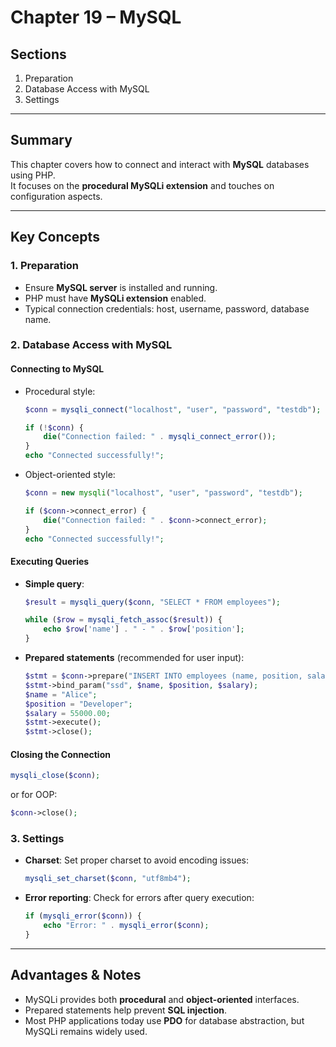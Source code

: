 # Chapter 19 – MySQL

## Sections
1. Preparation  
2. Database Access with MySQL  
3. Settings  

---

## Summary
This chapter covers how to connect and interact with **MySQL** databases using PHP.  
It focuses on the **procedural MySQLi extension** and touches on configuration aspects.

---

## Key Concepts

### 1. Preparation
- Ensure **MySQL server** is installed and running.  
- PHP must have **MySQLi extension** enabled.  
- Typical connection credentials: host, username, password, database name.

### 2. Database Access with MySQL

#### Connecting to MySQL
- Procedural style:
  ```php
  $conn = mysqli_connect("localhost", "user", "password", "testdb");

  if (!$conn) {
      die("Connection failed: " . mysqli_connect_error());
  }
  echo "Connected successfully!";
  ```

* Object-oriented style:

  ```php
  $conn = new mysqli("localhost", "user", "password", "testdb");

  if ($conn->connect_error) {
      die("Connection failed: " . $conn->connect_error);
  }
  echo "Connected successfully!";
  ```

#### Executing Queries

* **Simple query**:

  ```php
  $result = mysqli_query($conn, "SELECT * FROM employees");

  while ($row = mysqli_fetch_assoc($result)) {
      echo $row['name'] . " - " . $row['position'];
  }
  ```
* **Prepared statements** (recommended for user input):

  ```php
  $stmt = $conn->prepare("INSERT INTO employees (name, position, salary) VALUES (?, ?, ?)");
  $stmt->bind_param("ssd", $name, $position, $salary);
  $name = "Alice";
  $position = "Developer";
  $salary = 55000.00;
  $stmt->execute();
  $stmt->close();
  ```

#### Closing the Connection

```php
mysqli_close($conn);
```

or for OOP:

```php
$conn->close();
```

### 3. Settings

* **Charset**: Set proper charset to avoid encoding issues:

  ```php
  mysqli_set_charset($conn, "utf8mb4");
  ```
* **Error reporting**: Check for errors after query execution:

  ```php
  if (mysqli_error($conn)) {
      echo "Error: " . mysqli_error($conn);
  }
  ```

---

## Advantages & Notes

* MySQLi provides both **procedural** and **object-oriented** interfaces.
* Prepared statements help prevent **SQL injection**.
* Most PHP applications today use **PDO** for database abstraction, but MySQLi remains widely used.